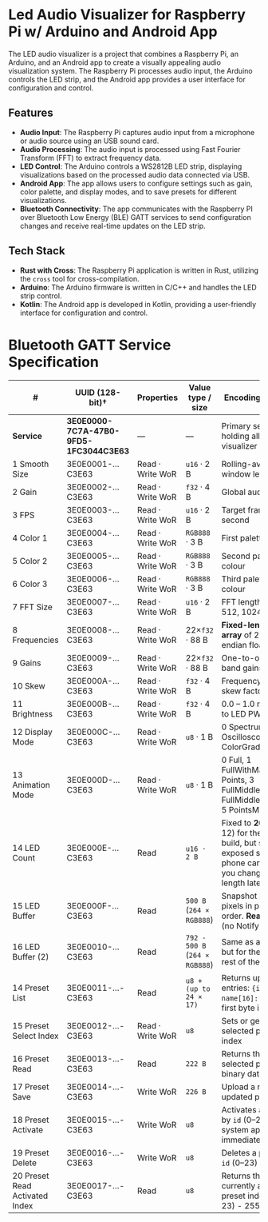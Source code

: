 ﻿# Led Audio Visualizer for Raspberry Pi w/ Arduino and Android App

The LED audio visualizer is a project that combines a Raspberry Pi, an Arduino, and an Android app to create a visually appealing audio visualization system. The Raspberry Pi processes audio input, the Arduino controls the LED strip, and the Android app provides a user interface for configuration and control.

## Features
- **Audio Input**: The Raspberry Pi captures audio input from a microphone or audio source using an USB sound card.
- **Audio Processing**: The audio input is processed using Fast Fourier Transform (FFT) to extract frequency data.
- **LED Control**: The Arduino controls a WS2812B LED strip, displaying visualizations based on the processed audio data connected via USB.
- **Android App**: The app allows users to configure settings such as gain, color palette, and display modes, and to save presets for different visualizations.
- **Bluetooth Connectivity**: The app communicates with the Raspberry PI over Bluetooth Low Energy (BLE) GATT services to send configuration changes and receive real-time updates on the LED strip.

## Tech Stack
- **Rust with Cross**: The Raspberry Pi application is written in Rust, utilizing the `cross` tool for cross-compilation.
- **Arduino**: The Arduino firmware is written in C/C++ and handles the LED strip control.
- **Kotlin**: The Android app is developed in Kotlin, providing a user-friendly interface for configuration and control.

# Bluetooth GATT Service Specification

| #                               | UUID (128-bit)†                          | Properties       | Value type / size              | Encoding & notes                                                                                                             |
|---------------------------------|------------------------------------------|------------------|--------------------------------|------------------------------------------------------------------------------------------------------------------------------|
| **Service**                     | **3E0E0000-7C7A-47B0-9FD5-1FC3044C3E63** | —                | —                              | Primary service holding all LED-visualizer settings                                                                          |
| 1 Smooth Size                   | 3E0E0001-…C3E63                          | Read · Write WoR | `u16` · 2 B                    | Rolling-average window length                                                                                                |
| 2 Gain                          | 3E0E0002-…C3E63                          | Read · Write WoR | `f32` · 4 B                    | Global audio gain                                                                                                            |
| 3 FPS                           | 3E0E0003-…C3E63                          | Read · Write WoR | `u16` · 2 B                    | Target frames per second                                                                                                     |
| 4 Color 1                       | 3E0E0004-…C3E63                          | Read · Write WoR | `RGB888` · 3 B                 | First palette colour                                                                                                         |
| 5 Color 2                       | 3E0E0005-…C3E63                          | Read · Write WoR | `RGB888` · 3 B                 | Second palette colour                                                                                                        |
| 6 Color 3                       | 3E0E0006-…C3E63                          | Read · Write WoR | `RGB888` · 3 B                 | Third palette colour                                                                                                         |
| 7 FFT Size                      | 3E0E0007-…C3E63                          | Read · Write WoR | `u16` · 2 B                    | FFT length (e.g. 512, 1024)                                                                                                  |
| 8 Frequencies                   | 3E0E0008-…C3E63                          | Read · Write WoR | 22×`f32` · 88 B                | **Fixed-length array** of 22 little-endian floats (Hz)                                                                       |
| 9 Gains                         | 3E0E0009-…C3E63                          | Read · Write WoR | 22×`f32` · 88 B                | One-to-one per-band gains (linear)                                                                                           |
| 10 Skew                         | 3E0E000A-…C3E63                          | Read · Write WoR | `f32` · 4 B                    | Frequency-to-LED skew factor                                                                                                 |
| 11 Brightness                   | 3E0E000B-…C3E63                          | Read · Write WoR | `f32` · 4 B                    | 0.0 – 1.0 mapped to LED PWM                                                                                                  |
| 12 Display Mode                 | 3E0E000C-…C3E63                          | Read · Write WoR | `u8` · 1 B                     | 0 Spectrum, 1 Oscilloscope, 2 ColorGradient                                                                                  |
| 13 Animation Mode               | 3E0E000D-…C3E63                          | Read · Write WoR | `u8` · 1 B                     | 0 Full, 1 FullWithMax, 2 Points, 3 FullMiddle, 4 FullMiddleWithMax, 5 PointsMiddle                                           |
| 14 LED Count                    | 3E0E000E-…C3E63                          | Read             | `u16 · 2 B`                    | Fixed to **264** (22 × 12) for the current build, but still exposed so the phone can adapt if you change strip length later. |
| 15 LED Buffer                   | 3E0E000F-…C3E63                          | Read             | `500 B` (`264 × RGB888`)       | Snapshot of all pixels in physical order. **Read-only** (no Notify).                                                         |
| 16 LED Buffer (2)               | 3E0E0010-…C3E63                          | Read             | `792 - 500 B` (`264 × RGB888`) | Same as above, but for the second rest of the buffer.                                                                        |
| 14 Preset List                  | 3E0E0011-…-C3E63                         | Read             | `u8 + (up to 24 × 17)`         | Returns up to 24 entries: `{id: u8, name[16]: UTF-8}`; first byte is count                                                   |
| 15 Preset Select Index          | 3E0E0012-…-C3E63                         | Read · Write WoR | `u8`                           | Sets or gets the selected preset index                                                                                       |
| 16 Preset Read                  | 3E0E0013-…-C3E63                         | Read             | `222 B`                        | Returns the selected preset's binary data                                                                                    |
| 17 Preset Save                  | 3E0E0014-…-C3E63                         | Write WoR        | `226 B`                        | Upload a new or updated preset.                                                                                              |
| 18 Preset Activate              | 3E0E0015-…-C3E63                         | Write WoR        | `u8`                           | Activates a preset by `id` (0–23); system applies it immediately                                                             |
| 19 Preset Delete                | 3E0E0016-…-C3E63                         | Write WoR        | `u8`                           | Deletes a preset by `id` (0–23)                                                                                              |
| 20 Preset Read Activated Index  | 3E0E0017-…-C3E63                         | Read             | `u8`                           | Returns the currently activated preset index (0–23) - 255 if none                                                            |